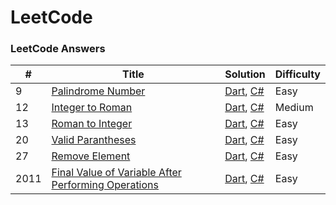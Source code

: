 LeetCode
========

### LeetCode Answers


| # | Title | Solution | Difficulty |
|---| ----- | ----- | ---------- |
|9|[Palindrome Number](https://leetcode.com/problems/palindrome-number/) | [Dart](Dart/9%20Palindrome%20Number.dart), [C#](CSharp/9%20Palindrome%20Number.dart) |Easy|
|12|[Integer to Roman](https://leetcode.com/problems/integer-to-roman/) | [Dart](Dart/12%20Integer%20to%20Roman.dart), [C#](CSharp/12%20Integer%20to%20Roman.dart) |Medium|
|13|[Roman to Integer](https://leetcode.com/problems/roman-to-integer/) | [Dart](Dart/13%20Roman%20to%20Integer.dart), [C#](CSharp/13%20Roman%20to%20Integer.dart) |Easy|
|20|[Valid Parantheses](https://leetcode.com/problems/valid-parentheses/) | [Dart](Dart/20%20Valid%20Parentheses.dart), [C#](CSharp/20%20Valid%20Parentheses.dart) |Easy|
|27|[Remove Element](https://leetcode.com/problems/remove-element/) | [Dart](Dart/27%20Remove%20Element.dart), [C#](CSharp/27%20Remove%20Element.dart) |Easy|
|2011|[Final Value of Variable After Performing Operations](https://leetcode.com/problems/final-value-of-variable-after-performing-operations/) | [Dart](Dart/2011%20Final%20Value%20of%20Variable%20After%20Performing%20Operations.dart), [C#](CSharp/2011%20Final%20Value%20of%20Variable%20After%20Performing%20Operations.dart) |Easy|